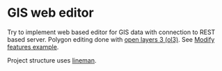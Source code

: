 # GIS web editor

Try to implement web based editor for GIS data with connection to REST based server.
Polygon editing done with [open layers 3 (ol3)](http://openlayers.org/).
See [Modify features example](http://openlayers.org/en/v3.3.0/examples/modify-features.html).

Project structure uses [lineman](http://linemanjs.com/).
